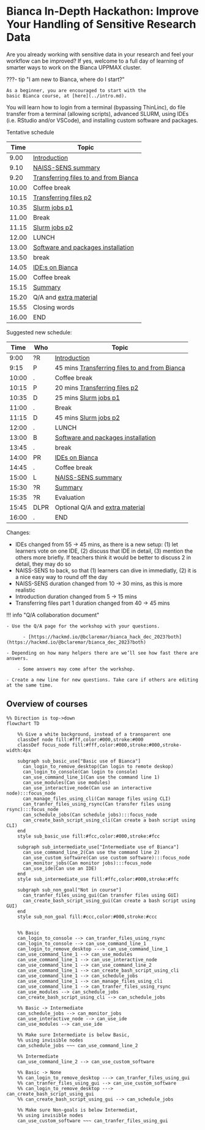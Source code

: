 # Bianca In-Depth Hackathon: Improve Your Handling of Sensitive Research Data

Are you already working with sensitive data in your research 
and feel your workflow can be improved? 
If yes, welcome to a full day of learning of smarter ways 
to work on the Bianca UPPMAX cluster. 

???- tip "I am new to Bianca, where do I start?"

    As a beginner, you are encouraged to start with the
    basic Bianca course, at [here](../intro.md).

You will learn how to login from a terminal (bypassing ThinLinc), 
do file transfer from a terminal (allowing scripts), 
advanced SLURM, using IDEs (i.e. RStudio and/or VSCode), 
and installing custom software and packages.

Tentative schedule

Time |Topic
-----|--------------------------
9.00 | [Introduction](https://uppmax.github.io/bianca_workshop/intermediate/intro/)
9.10 | [NAISS-SENS summary](https://uppmax.github.io/bianca_workshop/sens_project_short/)
9.20 | [Transferring files to and from Bianca](https://uppmax.github.io/bianca_workshop/intermediate/transfer/)
10.00| Coffee break
10.15| [Transferring files p2](https://uppmax.github.io/bianca_workshop/intermediate/transfer/)
10.35| [Slurm jobs p1](https://uppmax.github.io/bianca_workshop/intermediate/slurm_intermed/)
11.00| Break
11.15| [Slurm jobs p2](https://uppmax.github.io/bianca_workshop/intermediate/slurm_intermed/)
12.00| LUNCH
13.00| [Software and packages installation](https://uppmax.github.io/bianca_workshop/intermediate/install/)
13.50| break
14.05| [IDE:s on Bianca](https://uppmax.github.io/bianca_workshop/intermediate/ides/)
15.00| Coffee break
15.15| [Summary](https://uppmax.github.io/bianca_workshop/intermediate/summary/)
15.20| Q/A and [extra material](https://uppmax.github.io/bianca_workshop/extra/slurm/)
15.55| Closing words
16.00| END

Suggested new schedule:

Time | Who  | Topic
-----|------|-------------------------
9:00 | ?R   | [Introduction](https://uppmax.github.io/bianca_workshop/intermediate/intro/)
9:15 | P    | 45 mins [Transferring files to and from Bianca](https://uppmax.github.io/bianca_workshop/intermediate/transfer/)
10:00| .    | Coffee break
10:15| P    | 20 mins [Transferring files p2](https://uppmax.github.io/bianca_workshop/intermediate/transfer/)
10:35| D    | 25 mins [Slurm jobs p1](https://uppmax.github.io/bianca_workshop/intermediate/slurm_intermed/)
11:00| .    | Break
11:15| D    | 45 mins [Slurm jobs p2](https://uppmax.github.io/bianca_workshop/intermediate/slurm_intermed/)
12:00| .    | LUNCH
13:00| B    | [Software and packages installation](https://uppmax.github.io/bianca_workshop/intermediate/install/)
13:45| .    | break
14:00| PR   | [IDEs on Bianca](https://uppmax.github.io/bianca_workshop/intermediate/ides/)
14:45| .    | Coffee break
15:00| L    | [NAISS-SENS summary](https://uppmax.github.io/bianca_workshop/sens_project_short/)
15:30| ?R   | [Summary](https://uppmax.github.io/bianca_workshop/intermediate/summary/)
15:35| ?R   | Evaluation
15:45| DLPR | Optional Q/A and [extra material](https://uppmax.github.io/bianca_workshop/extra/slurm/)
16:00| .    | END

Changes:

- IDEs changed from 55 -> 45 mins, as there is a new setup: (1) let learners vote on one IDE, (2) discuss that IDE in detail, (3) mention the others more briefly. If teachers think it would be better to discuss 2 in detail, they may do so
- NAISS-SENS to back, so that (1) learners can dive in immediatly, (2) it is a nice easy way to round off the day
- NAISS-SENS duration changed from 10 -> 30 mins, as this is more realistic
- Introduction duration changed from 5 -> 15 mins
- Transferring files part 1 duration changed from 40 -> 45 mins

!!! info "Q/A collaboration document"

    - Use the Q/A page for the workshop with your questions.

          - [https://hackmd.io/@bclaremar/bianca_hack_dec_2023?both](https://hackmd.io/@bclaremar/bianca_dec_2023?both)

    - Depending on how many helpers there are we’ll see how fast there are answers.

        - Some answers may come after the workshop.

    - Create a new line for new questions. Take care if others are editing at the same time.

## Overview of courses

```mermaid
%% Direction is top->down
flowchart TD

    %% Give a white background, instead of a transparent one
    classDef node fill:#fff,color:#000,stroke:#000
    classDef focus_node fill:#fff,color:#000,stroke:#000,stroke-width:4px
    
    subgraph sub_basic_use["Basic use of Bianca"]
      can_login_to_remove_desktop(Can login to remote deskop)
      can_login_to_console(Can login to console)
      can_use_command_line_1(Can use the command line 1)
      can_use_modules(Can use modules)
      can_use_interactive_node(Can use an interactive node):::focus_node
      can_manage_files_using_cli(Can manage files using CLI)
      can_tranfer_files_using_rsync(Can transfer files using rsync):::focus_node
      can_schedule_jobs(Can schedule jobs):::focus_node
      can_create_bash_script_using_cli(Can create a bash script using CLI)
    end
    style sub_basic_use fill:#fcc,color:#000,stroke:#fcc

    subgraph sub_intermediate_use["Intermediate use of Bianca"]
      can_use_command_line_2(Can use the command line 2)
      can_use_custom_software(Can use custom software):::focus_node
      can_monitor_jobs(Can monitor jobs):::focus_node
      can_use_ide(Can use an IDE)
    end
    style sub_intermediate_use fill:#ffc,color:#000,stroke:#ffc

    subgraph sub_non_goal["Not in course"]
      can_tranfer_files_using_gui(Can transfer files using GUI)
      can_create_bash_script_using_gui(Can create a bash script using GUI)
    end
    style sub_non_goal fill:#ccc,color:#000,stroke:#ccc


    %% Basic
    can_login_to_console --> can_tranfer_files_using_rsync
    can_login_to_console --> can_use_command_line_1
    can_login_to_remove_desktop ---> can_use_command_line_1
    can_use_command_line_1 --> can_use_modules
    can_use_command_line_1 --> can_use_interactive_node
    can_use_command_line_1 --> can_use_command_line_2
    can_use_command_line_1 --> can_create_bash_script_using_cli
    can_use_command_line_1 --> can_schedule_jobs
    can_use_command_line_1 --> can_manage_files_using_cli
    can_use_command_line_1 --> can_tranfer_files_using_rsync
    can_use_modules --> can_schedule_jobs
    can_create_bash_script_using_cli --> can_schedule_jobs

    %% Basic -> Intermediate
    can_schedule_jobs --> can_monitor_jobs
    can_use_interactive_node --> can_use_ide
    can_use_modules --> can_use_ide

    %% Make sure Intermediate is below Basic,
    %% using invisible nodes
    can_schedule_jobs ~~~ can_use_command_line_2

    %% Intermediate
    can_use_command_line_2 --> can_use_custom_software

    %% Basic -> None
    %% can_login_to_remove_desktop ---> can_tranfer_files_using_gui
    %% can_tranfer_files_using_gui --> can_use_custom_software
    %% can_login_to_remove_desktop ---> can_create_bash_script_using_gui
    %% can_create_bash_script_using_gui --> can_schedule_jobs

    %% Make sure Non-goals is below Intermediat,
    %% using invisible nodes
    can_use_custom_software ~~~ can_tranfer_files_using_gui
```
